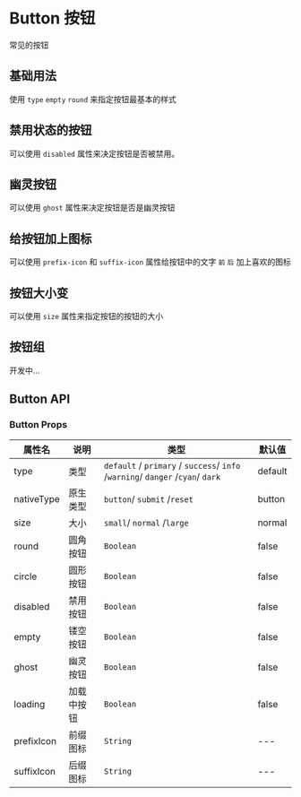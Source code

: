 # Button 按钮

常见的按钮

## 基础用法

使用 `type` `empty` `round` 来指定按钮最基本的样式

<demo
src="./src/basic.vue"
title="type取值一共有8种噢 , 1,2,3,4,5,6,7...还一种被藏了起来"
/>

## 禁用状态的按钮

可以使用 `disabled` 属性来决定按钮是否被禁用。

<demo
src="./src/disabled.vue"
title="disabled是一个布尔值，因此你可以触发简写"
/>

## 幽灵按钮

可以使用 `ghost` 属性来决定按钮是否是幽灵按钮
<demo
src="./src/ghost.vue"
title="ghost也可以触发简写"
/>

## 给按钮加上图标

可以使用 `prefix-icon` 和 `suffix-icon` 属性给按钮中的文字 `前` `后` 加上喜欢的图标
<demo
src="./src/icon.vue"
title="当然，如果没有文字的话，他就是一个纯图标按钮了"
/>

## 按钮大小变

可以使用 `size` 属性来指定按钮的按钮的大小
<demo
src="./src/size.vue"
title="取值有 large normal small 三种"
/>

## 按钮组

开发中...

## Button API

### Button Props

| 属性名        | 说明    | 类型                                                                             | 默认值     |
|------------|-------|--------------------------------------------------------------------------------|---------|
| type       | 类型    | `default` / `primary` / `success`/ `info` /`warning`/ `danger` /`cyan`/ `dark` | default |
| nativeType | 原生类型  | `button`/ `submit` /`reset`                                                    | button  |
| size       | 大小    | `small`/ `normal` /`large`                                                     | normal  |
| round      | 圆角按钮  | `Boolean`                                                                      | false   |
| circle     | 圆形按钮  | `Boolean`                                                                      | false   |
| disabled   | 禁用按钮  | `Boolean`                                                                      | false   |
| empty      | 镂空按钮  | `Boolean`                                                                      | false   |
| ghost      | 幽灵按钮  | `Boolean`                                                                      | false   |
| loading    | 加载中按钮 | `Boolean`                                                                      | false   |
| prefixIcon | 前缀图标  | `String`                                                                       | ---     |
| suffixIcon | 后缀图标  | `String`                                                                       | ---     |

